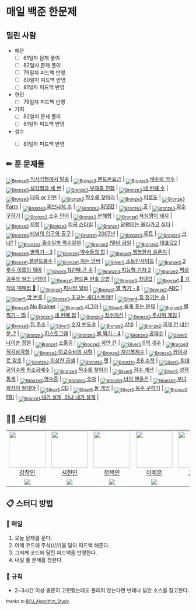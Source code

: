 [Unrated]: https://user-images.githubusercontent.com/33937365/126247607-85783912-c11a-4d50-ac36-8cc7dcb75cd2.png
[Bronze5]: https://user-images.githubusercontent.com/33937365/126247611-e362d727-17a4-4737-a232-5827e185ab7c.png
[Bronze4]: https://user-images.githubusercontent.com/33937365/126247612-89cbc675-e1d4-43a2-950b-1cb014dca697.png
[Bronze3]: https://user-images.githubusercontent.com/33937365/126247613-b8408610-7bc4-40f8-804f-a30a45ddbb68.png
[Bronze2]: https://user-images.githubusercontent.com/33937365/126247614-d85dc6ff-a520-4c00-82bd-eb593b156bd8.png
[Bronze1]: https://user-images.githubusercontent.com/33937365/126247616-04b2ab30-9891-4b7b-8cb4-38e99b97e834.png
[Silver5]: https://user-images.githubusercontent.com/33937365/126247618-38c5c905-672b-4d75-808e-8a7d45ea577d.png
[Silver4]: https://user-images.githubusercontent.com/33937365/126247620-ba2d1b96-b0aa-4b88-80c5-71569c69bbc3.png
[Silver3]: https://user-images.githubusercontent.com/33937365/126247621-1b55b7f4-3a79-4348-8a63-f00c1813853e.png
[Silver2]: https://user-images.githubusercontent.com/33937365/126247622-a83b30a9-6618-4593-b775-6f6730afd3f6.png
[Silver1]: https://user-images.githubusercontent.com/33937365/126247625-8d82f8ab-6f95-4ef8-a243-be31f548596e.png

# 매일 백준 한문제
## 밀린 사람

* 예은
  - [ ] 61일차 문제 풀이
  - [ ] 82일차 문제 풀이
  - [ ] 79일차 피드백 반영
  - [ ] 80일차 피드백 반영
  - [ ] 81일차 피드백 반영
* 현민
  - [ ] 79일차 피드백 반영
* 가희
  - [ ] 82일차 문제 풀이
  - [ ] 81일차 피드백 반영
* 성수
  - [ ] 81일차 피드백 반영


  

## ✏ 푼 문제들
[<sub>![Bronze3]</sub> 직사각형에서 탈출](https://www.acmicpc.net/problem/1085) |
[<sub>![Bronze3]</sub> 핸드폰요금](https://www.acmicpc.net/problem/1267) |
[<sub>![Bronze3]</sub> 배수와 약수](https://www.acmicpc.net/problem/5086) |
[<sub>![Bronze3]</sub> 삼각형과 세 변](https://www.acmicpc.net/problem/5073) |
[<sub>![Bronze3]</sub> 부재중 전화](https://www.acmicpc.net/problem/1333) |
[<sub>![Bronze3]</sub> 네 번째 수](https://www.acmicpc.net/problem/2997) |
[<sub>![Bronze3]</sub> 대회 or 인턴](https://www.acmicpc.net/problem/2875) |
[<sub>![Bronze3]</sub> 짝수를 찾아라](https://www.acmicpc.net/problem/3058) |
[<sub>![Bronze3]</sub> 피로도](https://www.acmicpc.net/problem/22864) |
[<sub>![Bronze3]</sub> Farm](https://www.acmicpc.net/problem/16283) |
[<sub>![Bronze3]</sub> 피보나치 수](https://www.acmicpc.net/problem/2747) |
[<sub>![Bronze2]</sub> 최댓값](https://www.acmicpc.net/problem/2562) |
[<sub>![Bronze3]</sub> 공](https://www.acmicpc.net/problem/1547) |
[<sub>![Bronze3]</sub> 약수 구하기](https://www.acmicpc.net/problem/2501) |
[<sub>![Bronze2]</sub> 소수 단어](https://www.acmicpc.net/problem/2153) |
[<sub>![Bronze2]</sub> 분해합](https://www.acmicpc.net/problem/2231) |
[<sub>![Bronze1]</sub> 욕심쟁이 돼지](https://www.acmicpc.net/problem/3060) |
[<sub>![Bronze2]</sub> 저항](https://www.acmicpc.net/problem/1076) |
[<sub>![Bronze2]</sub> 미국 스타일](https://www.acmicpc.net/problem/2712) |
[<sub>![Bronze1]</sub> 달팽이는 올라가고 싶다](https://www.acmicpc.net/problem/2869) |
[<sub>![Bronze3]</sub> 터널의 입구와 출구](https://www.acmicpc.net/problem/5612) |
[<sub>![Bronze1]</sub> 2007년](https://www.acmicpc.net/problem/1924) |
[<sub>![Bronze3]</sub> 루트](https://www.acmicpc.net/problem/4619) |
[<sub>![Bronze3]</sub> 크냐?](https://www.acmicpc.net/problem/4101) |
[<sub>![Bronze2]</sub> 홀수일까 짝수일까](https://www.acmicpc.net/problem/5988) |
[<sub>![Bronze2]</sub> !밀비 급일](https://www.acmicpc.net/problem/11365) |
[<sub>![Bronze2]</sub> 대표값2](https://www.acmicpc.net/problem/2587) |
[<sub>![Bronze3]</sub> 별찍기 - 3](https://www.acmicpc.net/problem/2440) |
[<sub>![Bronze1]</sub> 약수들의 합](https://www.acmicpc.net/problem/9506) |
[<sub>![Bronze1]</sub> 행복한지 슬픈지](https://www.acmicpc.net/problem/10769) |
[<sub>![Bronze1]</sub> 팰린드롬수](https://www.acmicpc.net/problem/1259) |
[<sub>![Bronze1]</sub> 히든 넘버](https://www.acmicpc.net/problem/8595) |
[<sub>![Silver5]</sub> 소트인사이드](https://www.acmicpc.net/problem/1427) |
[<sub>![Bronze2]</sub> 2루수 이름이 뭐야](https://www.acmicpc.net/problem/17350) |
[<sub>![Silver5]</sub> N번째 큰 수](https://www.acmicpc.net/problem/2693) |
[<sub>![Bronze3]</sub> 지능형 기차 2](https://www.acmicpc.net/problem/2460) |
[<sub>![Bronze2]</sub> 백설 공주와 일곱 난쟁이](https://www.acmicpc.net/problem/3040) |
[<sub>![Bronze1]</sub> 핸드폰 번호 궁합](https://www.acmicpc.net/problem/17202) |
[<sub>![Bronze3]</sub> 최댓값](https://www.acmicpc.net/problem/2566) |
[<sub>![Bronze1]</sub> 🐜 기적의 매매법 🐜](https://www.acmicpc.net/problem/20546) |
[<sub>![Bronze1]</sub> 피시방 알바](https://www.acmicpc.net/problem/1453) |
[<sub>![Bronze1]</sub> 별 찍기 - 8](https://www.acmicpc.net/problem/2445) |
[<sub>![Bronze2]</sub> ABC](https://www.acmicpc.net/problem/3047) |
[<sub>![Silver5]</sub> 방 번호](https://www.acmicpc.net/problem/1475) |
[<sub>![Bronze3]</sub> 조교는 새디스트야!!](https://www.acmicpc.net/problem/14656) |
[<sub>![Silver4]</sub> 짐 챙기는 숌](https://www.acmicpc.net/problem/1817) |
[<sub>![Bronze3]</sub> No Brainer](https://www.acmicpc.net/problem/4562) |
[<sub>![Bronze3]</sub> 시그마](https://www.acmicpc.net/problem/2355) |
[<sub>![Silver5]</sub> 쉽게 푸는 문제](https://www.acmicpc.net/problem/1292) |
[<sub>![Bronze3]</sub> 별 찍기 - 15](https://www.acmicpc.net/problem/10990) |
[<sub>![Bronze3]</sub> 네 번째 점](https://www.acmicpc.net/problem/3009) |
[<sub>![Bronze3]</sub> 점수계산](https://www.acmicpc.net/problem/2506) |
[<sub>![Bronze3]</sub> 주사위 게임](https://www.acmicpc.net/problem/10103) |
[<sub>![Bronze3]</sub> 집 주소](https://www.acmicpc.net/problem/1284) |
[<sub>![Silver5]</sub> 숫자 빈도수](https://www.acmicpc.net/problem/14912) |
[<sub>![Bronze2]</sub> 상수](https://www.acmicpc.net/problem/2908) |
[<sub>![Bronze2]</sub> 과제 안 내신 분..?](https://www.acmicpc.net/problem/5597) |
[<sub>![Bronze3]</sub> 히스토그램](https://www.acmicpc.net/problem/13752) |
[<sub>![Bronze3]</sub> 별 찍기 - 4](https://www.acmicpc.net/problem/2441) |
[<sub>![Bronze3]</sub> 공약수](https://www.acmicpc.net/problem/5618) |
[<sub>![Silver5]</sub> 나이순 정렬](https://www.acmicpc.net/problem/10814) |
[<sub>![Bronze1]</sub> 조옮김](https://www.acmicpc.net/problem/4732) |
[<sub>![Bronze2]</sub> 하얀 칸](https://www.acmicpc.net/problem/1100) |
[<sub>![Silver5]</sub> 0의 개수](https://www.acmicpc.net/problem/11170) |
[<sub>![Bronze3]</sub> 직각삼각형](https://www.acmicpc.net/problem/4153) |
[<sub>![Bronze2]</sub> 이교수님의 시험](https://www.acmicpc.net/problem/10874) |
[<sub>![Bronze2]</sub> 자기복제수](https://www.acmicpc.net/problem/2028) |
[<sub>![Bronze2]</sub> 카이사르 암호](https://www.acmicpc.net/problem/5598) |
[<sub>![Bronze2]</sub> 이상한 곱셈](https://www.acmicpc.net/problem/1225) |
[<sub>![Bronze2]</sub> 펫](https://www.acmicpc.net/problem/1362) |
[<sub>![Bronze1]</sub> 초6 수학](https://www.acmicpc.net/problem/2702) |
[<sub>![Silver5]</sub> 최대공약수와 최소공배수](https://www.acmicpc.net/problem/2609) |
[<sub>![Bronze3]</sub> 짝수를 찾아라](https://www.acmicpc.net/problem/3058) |
[<sub>![Silver5]</sub> 점수 계산](https://www.acmicpc.net/problem/2822) |
[<sub>![Silver5]</sub> 성적 통계](https://www.acmicpc.net/problem/5800) |
[<sub>![Bronze3]</sub> 영수증](https://www.acmicpc.net/problem/5565) |
[<sub>![Bronze2]</sub> 숫자](https://www.acmicpc.net/problem/10093) |
[<sub>![Bronze1]</sub> 너의 핸들은](https://www.acmicpc.net/problem/15819) |
[<sub>![Bronze2]</sub> 부녀회장이 될테야](https://www.acmicpc.net/problem/2775) |
[<sub>![Silver5]</sub> CD](https://www.acmicpc.net/problem/4158) |
[<sub>![Silver5]</sub> 돌 게임](https://www.acmicpc.net/problem/9655) |
[<sub>![Silver5]</sub> 등수 구하기](https://www.acmicpc.net/problem/1205) |
[<sub>![Bronze2]</sub> FBI](https://www.acmicpc.net/problem/2857) |
[<sub>![Bronze1]</sub> 내가 살게, 아냐 내가 살게](https://www.acmicpc.net/problem/18229) |

## 👨‍💻 스터디원
<table>
  <tr>
    <td align="center">
      <a href="https://github.com/ckdals6932">
        <img src="https://avatars.githubusercontent.com/u/79955006?v=4" width="100px;" alt=""/>
        <br/>
        강창민
      </a>
    <td align="center">
      <a href="https://github.com/Seohyunmin42">
        <img src="https://i.pinimg.com/originals/b6/83/9a/b6839ad8e148c1c4e0f316b07f268f69.jpg" width="100px;" alt=""/>
        <br/>
        서현민
      </a>
    </td>
    <td align="center">
      <a href="https://github.com/Taek-min">
        <img src="https://avatars.githubusercontent.com/u/79956027?v=4" width="100px;" alt=""/>
        <br/>
        정택민
      </a>
    </td>
    <td align="center">
      <a href="https://github.com/jjklunicc">
        <img src="https://avatars.githubusercontent.com/u/55953594?v=4" width="100px;" alt=""/>
        <br/>
        이예은
      </a>
    </td>
    <td align="center">
      <a href="https://github.com/kkg0726">
        <img src="https://avatars.githubusercontent.com/u/60912962?v=4" width="100px;" alt=""/>
        <br/>
        고가희
      </a>
    </td>
    <td align="center">
      <a href="https://github.com/sungsuahn">
        <img src="https://avatars.githubusercontent.com/u/91382828?v=4" width="100px;" alt=""/>
        <br/>
        안성수
      </a>
    </td>
  </tr>
  <tr>
    <td align="center">
      <a href="https://solved.ac/ckdals6932">
        <img src="http://mazassumnida.wtf/api/mini/generate_badge?boj=ckdals6932">
      </a>
    <td align="center">
      <a href="https://solved.ac/tjgusals42">
        <img src="http://mazassumnida.wtf/api/mini/generate_badge?boj=tjgusals42">
      </a>
    </td>
    <td align="center">
      <a href="https://solved.ac/jtm1124">
        <img src="http://mazassumnida.wtf/api/mini/generate_badge?boj=jtm1124">
      </a>
    </td>
    <td align="center">
      <a href="https://solved.ac/jjklunicc">
        <img src="http://mazassumnida.wtf/api/mini/generate_badge?boj=jjklunicc">
      </a>
    </td>
    <td align="center">
      <a href="https://solved.ac/kkg0726">
        <img src="http://mazassumnida.wtf/api/mini/generate_badge?boj=kkg0726">
      </a>
    </td>
    <td align="center">
      <a href="https://solved.ac/saop1739">
        <img src="http://mazassumnida.wtf/api/mini/generate_badge?boj=saop1739">
      </a>
    </td>
  </tr>
</table>

## 📋 스터디 방법
### 📌 매일
1. 오늘 문제를 푼다.
2. 어제 코드에 주석(////)을 달아 피드백 해준다.
3. 그저께 코드에 달린 피드백을 반영한다.
4. 내일 풀 문제를 정한다.

### 📌 규칙
* 2~3시간 이상 충분히 고민했는데도 풀리지 않는다면 반례나 답안 소스를 참고한다.

<sub>thanks to [BOJ_Algorithm_Study](https://github.com/Eighteeen/BOJ_Algorithm_Study)</sub>
